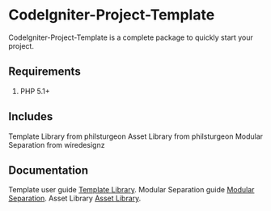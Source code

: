 CodeIgniter-Project-Template
====================

CodeIgniter-Project-Template is a complete package to quickly start your project.


Requirements
------------

1. PHP 5.1+

Includes
---------
Template Library from philsturgeon
Asset Library from philsturgeon
Modular Separation from wiredesignz

Documentation
-------------

Template user guide  <a href="http://philsturgeon.co.uk/demos/codeigniter-template/user_guide/">Template Library</a>.
Modular Separation guide <a href="https://bitbucket.org/wiredesignz/codeigniter-modular-extensions-hmvc/wiki/Home">Modular Separation</a>.
Asset Library <a href="https://github.com/philsturgeon/codeigniter-asset">Asset Library</a>.